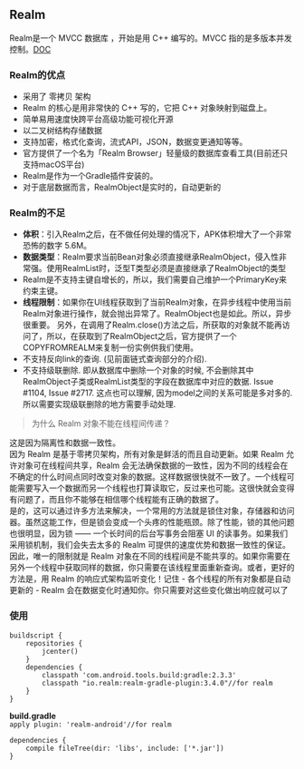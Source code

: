 ## Realm 
Realm是一个 MVCC 数据库 ，开始是用 C++ 编写的。MVCC 指的是多版本并发控制。[DOC](https://realm.io/docs/ "DOC")
### Realm的优点
- 采用了 零拷贝 架构
- Realm 的核心是用非常快的 C++ 写的，它把 C++ 对象映射到磁盘上。
- 简单易用速度快跨平台高级功能可视化开源
- 以二叉树结构存储数据
- 支持加密，格式化查询，流式API，JSON，数据变更通知等等。
- 官方提供了一个名为「Realm Browser」轻量级的数据库查看工具(目前还只支持macOS平台)
- Realm是作为一个Gradle插件安装的。
- 对于底层数据而言，RealmObject是实时的，自动更新的

### Realm的不足
- **体积**：引入Realm之后，在不做任何处理的情况下，APK体积增大了一个非常恐怖的数字 5.6M。
- **数据类型**：Realm要求当前Bean对象必须直接继承RealmObject，侵入性非常强。使用RealmList时，泛型T类型必须是直接继承了RealmObject的类型
- Realm是不支持主键自增长的，所以，我们需要自己维护一个PrimaryKey来约束主键。
- **线程限制**：如果你在UI线程获取到了当前Realm对象，在异步线程中使用当前Realm对象进行操作，就会抛出异常了。RealmObject也是如此。所以，异步很重要。
另外，在调用了Realm.close()方法之后，所获取的对象就不能再访问了，所以，在获取到了RealmObject之后，官方提供了一个COPYFROMREALM来复制一份实例供我们使用。
- 不支持反向link的查询. (见前面链式查询部分的介绍).
- 不支持级联删除. 即从数据库中删除一个对象的时候, 不会删除其中RealmObject子类或RealmList类型的字段在数据库中对应的数据. Issue #1104, Issue #2717. 这点也可以理解, 因为model之间的关系可能是多对多的. 所以需要实现级联删除的地方需要手动处理.
 



> 为什么 Realm 对象不能在线程间传递？

这是因为隔离性和数据一致性。  
因为 Realm 是基于零拷贝架构，所有对象是鲜活的而且自动更新。如果 Realm 允许对象可在线程间共享，Realm 会无法确保数据的一致性，因为不同的线程会在不确定的什么时间点同时改变对象的数据。这样数据很快就不一致了。一个线程可能需要写入一个数据而另一个线程也打算读取它，反过来也可能。这很快就会变得有问题了，而且你不能够在相信哪个线程能有正确的数据了。   
是的，这可以通过许多方法来解决，一个常用的方法就是锁住对象，存储器和访问器。虽然这能工作，但是锁会变成一个头疼的性能瓶颈。除了性能，锁的其他问题也很明显，因为锁 —— 一个长时间的后台写事务会阻塞 UI 的读事务。如果我们采用锁机制，我们会失去太多的 Realm 可提供的速度优势和数据一致性的保证。  
因此，唯一的限制就是 Realm 对象在不同的线程间是不能共享的。如果你需要在另外一个线程中获取同样的数据，你只需要在该线程里面重新查询。或者，更好的方法是，用 Realm 的响应式架构监听变化！记住 - 各个线程的所有对象都是自动更新的 - Realm 会在数据变化时通知你。你只需要对这些变化做出响应就可以了 

### 使用

    buildscript {
		repositories {
        	jcenter()
    	}
    	dependencies {
        	classpath 'com.android.tools.build:gradle:2.3.3'
        	classpath "io.realm:realm-gradle-plugin:3.4.0"//for realm
    	}
	}

**build.gradle**  
`apply plugin: 'realm-android'//for realm`  

	dependencies {
    	compile fileTree(dir: 'libs', include: ['*.jar'])
	}


